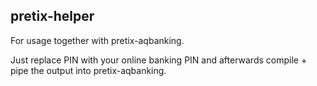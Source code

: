 pretix-helper
-------------

For usage together with pretix-aqbanking.

Just replace PIN with your online banking PIN and afterwards compile + pipe the output into pretix-aqbanking.
